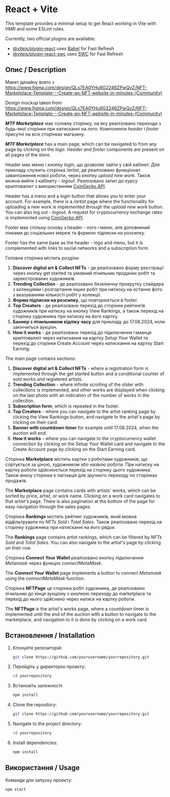 # React + Vite

This template provides a minimal setup to get React working in Vite with HMR and some ESLint rules.

Currently, two official plugins are available:

- [@vitejs/plugin-react](https://github.com/vitejs/vite-plugin-react/blob/main/packages/plugin-react/README.md) uses [Babel](https://babeljs.io/) for Fast Refresh
- [@vitejs/plugin-react-swc](https://github.com/vitejs/vite-plugin-react-swc) uses [SWC](https://swc.rs/) for Fast Refresh

## Опис / Description

Макет дизайну взято з https://www.figma.com/design/QLs7EA0YHu6G2246ZPwQvZ/NFT-Marketplace-Template---Create-an-NFT-website-in-minutes-(Community)

Design mockup taken from https://www.figma.com/design/QLs7EA0YHu6G2246ZPwQvZ/NFT-Marketplace-Template---Create-an-NFT-website-in-minutes-(Community)

___MTF Marketplace___ має головну сторінку, на яку реалізовано переходи з будь-якої сторінки при натисканні на _лого_. Компоненти _header_ і _footer_ присутні на всіх сторінках магазину.

___MTF Marketplace___ has a main page, which can be navigated to from any page by clicking on the _logo_. _Header_ and _footer_ components are present on all pages of the store.

Header має меню і кнопку _login_, що дозволяє зайти у свій кабінет. Для прикладу служить сторінка _/artist_, де реалізовано функціонал завантаження нової роботи, через кнопку _upload new work_. Також можна вийти з кабінету - _logout_. Реалізовано запит до курсу криптовалют з використанням [CoinGecko API](https://api.coingecko.com/api/v3/simple/price).

Header has a menu and a _login_ button that allows you to enter your account. For example, there is a _/artist_ page where the functionality for uploading a new work is implemented through the _upload new work_ button. You can also log out - _logout_. A request for cryptocurrency exchange rates is implemented using [CoinGecko API](https://api.coingecko.com/api/v3/simple/price).

Footer має спільну основу з header - лого і меню, але доповнений лінками до соціальних мереж та формою підписки на розсилку.

Footer has the same base as the header - logo and menu, but it is complemented with links to social networks and a subscription form.

Головна сторінка містить розділи:
1. **Discover digital art & Collect NFTs** - де реалізовано форму реєстрації через кнопку get started та умовний лічильник проданих робіт та зареєстрованих художників.
2. **Trending Collection** - де реалізовано безкінечну прокрутку слайдера з колекціями і розгортання інших робіт при натиску на останнє фото з вказуванням кількості робіт у колекції.
3. **Форма підписки на розсилку**, що повторюється в footer.
4. **Top Creators** - де реалізовано перехід до сторінки рейтингів художників при натиску на кнопку View Rankings, а також перехід на сторінку художника при натиску на його картку.
5. **Баннер з лічильником відліку часу** для прикладу до 17.08.2024, коли закінчиться аукціон.
6. **How it works** - де реалізовано перехід до підключення гаманця криптовалют через натискання на картку Setup Your Wallet та перехід до сторінки Create Account через натискання на картку Start Earning.

The main page contains sections:
1. **Discover digital art & Collect NFTs** - where a registration form is implemented through the get started button and a conditional counter of sold works and registered artists.
2. **Trending Collection** - where infinite scrolling of the slider with collections is implemented, and other works are displayed when clicking on the last photo with an indication of the number of works in the collection.
3. **Subscription form**, which is repeated in the footer.
4. **Top Creators** - where you can navigate to the artist ranking page by clicking the View Rankings button, and navigate to the artist's page by clicking on their card.
5. **Banner with countdown timer** for example until 17.08.2024, when the auction will end.
6. **How it works** - where you can navigate to the cryptocurrency wallet connection by clicking on the Setup Your Wallet card and navigate to the Create Account page by clicking on the Start Earning card.

Сторінка **Marketplace** містить картки з роботами художників, що сортується за ціною, художником або назвою роботи. При натиску на картку роботи здійснюється перехід на сторінку цього художника. Також внизу сторінки є пагінація для зручного переходу по сторінках продажів.

The **Marketplace** page contains cards with artists' works, which can be sorted by price, artist, or work name. Clicking on a work card navigates to that artist's page. There is also pagination at the bottom of the page for easy navigation through the sales pages.

Сторінка **Rankings** містить рейтинг художників, який можна відфільтрувати по _NFTs Sold_ і _Total Sales_. Також реалізовано перехід на сторінку художника при натисканні на його рядок.

The **Rankings** page contains artist rankings, which can be filtered by _NFTs Sold_ and _Total Sales_. You can also navigate to the artist's page by clicking on their row.

Сторінка **Connect Your Wallet** реалізовано кнопку підключення _Metamask_ через функцію _connectMetaMask_.

The **Connect Your Wallet** page implements a button to connect _Metamask_ using the _connectMetaMask_ function.

Сторінка **NFTPage** це сторінка робіт художника, де реалізовано лічильник до кінця аукціону з кнопкою переходу до marketplace та перехід до нього здійснено через натиск на картку роботи.

The **NFTPage** is the artist's works page, where a countdown timer is implemented until the end of the auction with a button to navigate to the marketplace, and navigation to it is done by clicking on a work card.

## Встановлення / Installation

1. Клонуйте репозиторій:
    ```sh
    git clone https://github.com/yourusername/yourrepository.git
    ```
2. Перейдіть у директорію проекту:
    ```sh
    cd yourrepository
    ```
3. Встановіть залежності:
    ```sh
    npm install
    ```

1. Clone the repository:
    ```sh
    git clone https://github.com/yourusername/yourrepository.git
    ```
2. Navigate to the project directory:
    ```sh
    cd yourrepository
    ```
3. Install dependencies:
    ```sh
    npm install
    ```

## Використання / Usage

Команди для запуску проекту:

```sh
npm start
